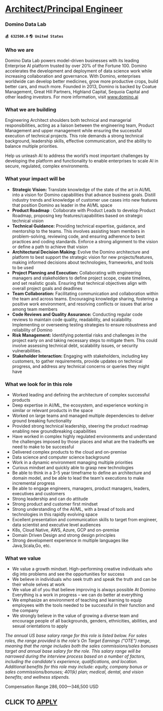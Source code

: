 # [Architect/Principal Engineer](https://www.remotewlb.com/apply/architect-principal-engineer-68052)  
### Domino Data Lab  
#### `💰 632500.0` `🌎 United States`  

### Who we are

Domino Data Lab powers model-driven businesses with its leading Enterprise AI platform trusted by over 20% of the Fortune 100. Domino accelerates the development and deployment of data science work while increasing collaboration and governance. With Domino, enterprises worldwide can develop better medicines, grow more productive crops, build better cars, and much more. Founded in 2013, Domino is backed by Coatue Management, Great Hill Partners, Highland Capital, Sequoia Capital and other leading investors. For more information, visit www.domino.ai

### What we are building

Engineering Architect shoulders both technical and managerial responsibilities, acting as a liaison between the engineering team, Product Management and upper management while ensuring the successful execution of technical projects. This role demands a strong technical background, leadership skills, effective communication, and the ability to balance multiple priorities.

Help us unleash AI to address the world’s most important challenges by developing the platform and functionality to enable enterprises to scale AI in secure, regulated, complex environments.

### What your impact will be

  *  **Strategic Vision:** Translate knowledge of the state of the art in AI/ML into a vision for Domino capabilities that advance business goals. Distill industry trends and knowledge of customer use cases into new features that position Domino as leader in the AI/ML space
  *  **Product Roadmap** : Collaborate with Product Leads to develop Product Roadmap, proposing key features/capabilities based on strategic technical vision
  *  **Technical Guidance:** Providing technical expertise, guidance, and mentorship to the teams. This involves assisting team members in problem-solving, reviewing code, and ensuring adherence to best practices and coding standards. Enforce a strong alignment to the vision or define a path to achieve that vision
  *  **Architectural Decision Making:** Evolve the Domino architecture and platform to best support the strategic vision for new projects/features, making informed decisions about technologies, frameworks, and tools to be used
  *  **Project Planning and Execution:** Collaborating with engineering managers and stakeholders to define project scope, create timelines, and set realistic goals. Ensuring that technical objectives align with overall project goals and deadlines
  *  **Team Collaboration:** Facilitating communication and collaboration within the team and across teams. Encouraging knowledge sharing, fostering a positive work environment, and resolving conflicts or issues that arise among team members
  *  **Code Reviews and Quality Assurance:** Conducting regular code reviews to maintain code quality, readability, and scalability. Implementing or overseeing testing strategies to ensure robustness and reliability of Domino
  *  **Risk Management:** Identifying potential risks and challenges in the project early on and taking necessary steps to mitigate them. This could involve assessing technical debt, scalability issues, or security vulnerabilities.
  *  **Stakeholder Interaction:** Engaging with stakeholders, including key customers, to gather requirements, provide updates on technical progress, and address any technical concerns or queries they might have

### What we look for in this role

  * Worked leading and defining the architecture of complex successful products
  * Deep expertise in AI/ML, the ecosystem, and experience working in similar or relevant products in the space
  * Worked on large teams and managed multiple dependencies to deliver ground breaking functionality 
  * Provided strong technical leadership, steering the product roadmap enabling new groundbreaking capabilities 
  * Have worked in complex highly regulated environments and understand the challenges imposed by those places and what are the tradeoffs we need to make to be successful 
  * Delivered complex products to the cloud and on-premise 
  * Data science and computer science background
  * Work in a dynamic environment managing multiple priorities
  * Curious mindset and quickly able to grasp new technologies 
  * Be able to think in a 3-5 year timeframe to define an architecture and domain model, and be able to lead the team's executions to make incremental progress
  * Be able to engage engineers, managers, product managers, leaders, executives and customers 
  * Strong leadership and can do attitude 
  * Strong product and customer first mindset
  * Strong understanding of the AI/ML, with a bread of tools and technologies in this rapidly evolving space
  * Excellent presentation and communication skills to target from engineer, data scientist and executive level audiences 
  * K8s, Cloud Native, AWS, Azure, GCP and on-premise
  * Domain Driven Design and strong design principles
  * Strong development experience in multiple languages like Java,Scala,Go, etc.

### What we value

  * We value a growth mindset. High-performing creative individuals who dig into problems and see the opportunities for success
  * We believe in individuals who seek truth and speak the truth and can be their whole selves at work
  * We value all of you that believe improving is always possible At Domino Everything is a work in progress – we can do better at everything
  * We emphasize an environment of teaching and learning to equip employees with the tools needed to be successful in their function and the company
  * We strongly believe in the value of growing a diverse team and encourage people of all backgrounds, genders, ethnicities, abilities, and sexual orientations to apply

 _The annual US base salary range for this role is listed below. For sales roles, the range provided is the role's On Target Earnings ("OTE") range, meaning that the range includes both the sales commissions/sales bonuses target and annual base salary for the role. This salary range will be narrowed during the interview process based on a number of factors, including the candidate's experience, qualifications, and location. Additional benefits for this role may include: equity, company bonus or sales commissions/bonuses; 401(k) plan; medical, dental, and vision benefits; and wellness stipends._

Compensation Range $286,000—$346,500 USD  
## CLICK TO [APPLY](https://www.remotewlb.com/apply/architect-principal-engineer-68052)

